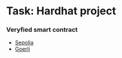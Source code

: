 # Task: Hardhat project

### Veryfied smart contract

+ [Sepolia](https://sepolia.etherscan.io/address/0x5F81B135A28cA68aB6Ea67f50468dC40cceF0696#code)
+ [Goerli](https://goerli.etherscan.io/address/0x2DfaE7098F7C33EA3CB368757e1bD9C2c4ab1775#code)